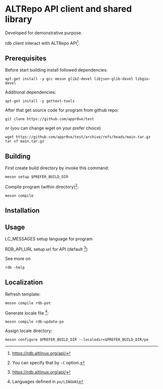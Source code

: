 # ALTRepo API client and shared library

Developed for demonstrative purpose.

rdb client interact with ALTRepo API[^1].

## Prerequisites

Before start building install followed dependencies:
```
apt-get install -y gcc meson glib2-devel libjson-glib-devel libgio-devel
```

Additional dependencies:
```
apt-get install -y gettext-tools
```

After that get source code for program from github repo:
```
git clone https://github.com/appr0ve/test
```
or (you can change wget on your prefer choice)
```
wget https://github.com/appr0ve/test/archive/refs/heads/main.tar.gz
tar xf main.tar.gz
```

## Building

First create build directory by invoke this command:
```
meson setup $PREFER_BUILD_DIR
```

Compile program (within directory)[^2]:
```
meson compile
```

## Installation


## Usage

LC_MESSAGES setup language for program

RDB_API_URL setup url for API (default [^1])

See more on
```
rdb -help
```

## Localization

Refresh template:
```
meson compile rdb-pot
```

Generate locale file [^3]:
```
meson compile rdb-update-po
```

Assign locale directory:
```
meson configure $PREFER_BUILD_DIR --localedir=$PREFER_BUILD_DIR/po
```

[^1]: https://rdb.altlinux.org/api/
[^2]: You can specify that by `-C` option.
[^3]: Languages defined in `po/LINGUAS`
